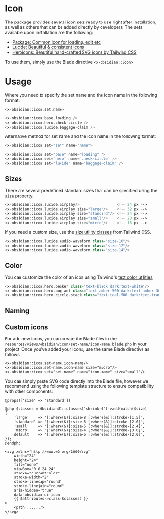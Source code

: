 # Icon

The package provides several icon sets ready to use right after installation, as well as others that can be added directly by developers. The sets available upon installation are the following:

* [Package: Common icon for loading, edit etc](https://github.com/emkcloud/obsidian-ui)
* [Lucide: Beautiful & consistent icons](https://lucide.dev/)
* [Heroicons: Beautiful hand-crafted SVG icons by Tailwind CSS](https://heroicons.com/)

To use them, simply use the Blade directive `<x-obsidian::icon>`

# Usage

Where you need to specify the set name and the icon name in the following format:

```php
<x-obsidian::icon.set.name>
```

```php
<x-obsidian::icon.base.loading /> 
<x-obsidian::icon.hero.check-circle /> 
<x-obsidian::icon.lucide.baggage-claim />
```

Alternative method for set name and the icon name in the following format:

```php
<x-obsidian::icon set="set" name="name">
```

```php
<x-obsidian::icon set="base" name="loading" /> 
<x-obsidian::icon set="hero" name="check-circle" /> 
<x-obsidian::icon set="lucide" name="baggage-claim" />
```

## Sizes

There are several predefined standard sizes that can be specified using the `size` property.

```php
<x-obsidian::icon.lucide.airplay/>                 <!-- 24 px -->
<x-obsidian::icon.lucide.airplay size="large"/>    <!-- 32 px -->
<x-obsidian::icon.lucide.airplay size="standard"/> <!-- 24 px -->
<x-obsidian::icon.lucide.airplay size="small"/>    <!-- 20 px -->
<x-obsidian::icon.lucide.airplay size="micro"/>    <!-- 16 px -->
```

If you need a custom size, use the [size utility classes](https://tailwindcss.com/docs/width) from Tailwind CSS.

```php
<x-obsidian::icon.lucide.audio-waveform class="size-10"/>
<x-obsidian::icon.lucide.audio-waveform class="size-12"/>
<x-obsidian::icon.lucide.audio-waveform class="size-14"/>
```

## Color

You can customize the color of an icon using Tailwind's [text color utilities](https://tailwindcss.com/docs/color)

```php
<x-obsidian::icon.hero.beaker class="text-black dark:text-white"/>
<x-obsidian::icon.hero.bug-ant class="text-amber-500 dark:text-amber-300"/>
<x-obsidian::icon.hero.circle-stack class="text-teal-500 dark:text-transparent"/>
```

## Naming

## Custom icons

For add new icons, you can create the Blade files in the `resources/views/obsidian/icon/set-name/icon-name.blade.php` in your project. Once you've added your icons, use the same Blade directive as follows:

```blade
<x-obsidian::icon.set-name.icon-name/>
<x-obsidian::icon.set-name.icon-name size="micro"/>
<x-obsidian::icon set="set-name" name="icon-name" size="small"/>
```

You can simply paste SVG code directly into the Blade file, however we recommend using the following template structure to ensure compatibility with other components:

```blade
@props(['size' => 'standard'])

@php $classes = ObsidianUI::classes('shrink-0')->add(match($size)
{
    'large'    => '[:where(&)]:size-8 [:where(&)]:stroke-[1.5]',
    'standard' => '[:where(&)]:size-6 [:where(&)]:stroke-[2.0]',
    'small'    => '[:where(&)]:size-5 [:where(&)]:stroke-[2.4]',
    'micro'    => '[:where(&)]:size-4 [:where(&)]:stroke-[3.0]',
    default    => '[:where(&)]:size-6 [:where(&)]:stroke-[2.0]',
});
@endphp

<svg xmlns="http://www.w3.org/2000/svg"
    width="24"
    height="24"
    fill="none"
    viewBox="0 0 24 24"
    stroke="currentColor"
    stroke-width="2"
    stroke-linecap="round"
    stroke-linejoin="round"
    aria-hidden="true"
    data-obsidian-ui-icon
    {{ $attributes->class($classes) }}
>
    <path ....../>
</svg>
```

